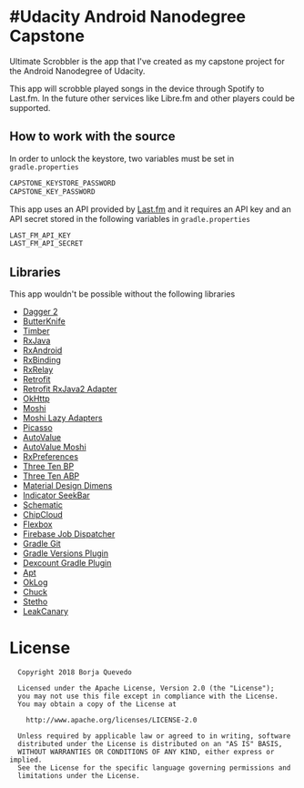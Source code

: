 #Udacity Android Nanodegree Capstone
====================================

Ultimate Scrobbler is the app that I've created as my capstone project for the Android Nanodegree of Udacity.

This app will scrobble played songs in the device through Spotify to Last.fm. In the future other services like Libre.fm and other players could be supported.

## How to work with the source

In order to unlock the keystore, two variables must be set in `gradle.properties`
```gradle
CAPSTONE_KEYSTORE_PASSWORD
CAPSTONE_KEY_PASSWORD
```

This app uses an API provided by [Last.fm](http://www.last.fm) and it requires an API key and an API secret stored in the following variables in `gradle.properties`
```gradle
LAST_FM_API_KEY
LAST_FM_API_SECRET
```

## Libraries
This app wouldn't be possible without the following libraries

* [Dagger 2](http://google.github.io/dagger/)
* [ButterKnife](http://jakewharton.github.io/butterknife/)
* [Timber](https://github.com/JakeWharton/timber)
* [RxJava](https://github.com/ReactiveX/RxJava)
* [RxAndroid](https://github.com/ReactiveX/RxAndroid)
* [RxBinding](https://github.com/JakeWharton/RxBinding)
* [RxRelay](https://github.com/JakeWharton/RxRelay)
* [Retrofit](http://square.github.io/retrofit/)
* [Retrofit RxJava2 Adapter](https://github.com/JakeWharton/retrofit2-rxjava2-adapter)
* [OkHttp](http://square.github.io/okhttp/)
* [Moshi](https://github.com/square/moshi)
* [Moshi Lazy Adapters](https://github.com/serj-lotutovici/moshi-lazy-adapters)
* [Picasso](http://square.github.io/picasso/)
* [AutoValue](https://github.com/google/auto/tree/master/value)
* [AutoValue Moshi](https://github.com/rharter/auto-value-moshi)
* [RxPreferences](https://github.com/f2prateek/rx-preferences)
* [Three Ten BP](https://github.com/ThreeTen/threetenbp)
* [Three Ten ABP](https://github.com/JakeWharton/ThreeTenABP)
* [Material Design Dimens](https://github.com/DmitryMalkovich/material-design-dimens)
* [Indicator SeekBar](https://github.com/warkiz/IndicatorSeekBar)
* [Schematic](https://github.com/SimonVT/schematic)
* [ChipCloud](https://github.com/fiskurgit/ChipCloud)
* [Flexbox](https://github.com/google/flexbox-layout)
* [Firebase Job Dispatcher](https://github.com/firebase/firebase-jobdispatcher-android)
* [Gradle Git](https://github.com/ajoberstar/gradle-git)
* [Gradle Versions Plugin](https://github.com/ben-manes/gradle-versions-plugin)
* [Dexcount Gradle Plugin](https://github.com/KeepSafe/dexcount-gradle-plugin)
* [Apt](https://github.com/tbroyer/gradle-apt-plugin)
* [OkLog](https://github.com/simonpercic/OkLog)
* [Chuck](https://github.com/jgilfelt/chuck)
* [Stetho](http://facebook.github.io/stetho/)
* [LeakCanary](https://github.com/square/leakcanary)

License
=======
```
  Copyright 2018 Borja Quevedo
  
  Licensed under the Apache License, Version 2.0 (the "License");
  you may not use this file except in compliance with the License.
  You may obtain a copy of the License at
  
    http://www.apache.org/licenses/LICENSE-2.0
    
  Unless required by applicable law or agreed to in writing, software
  distributed under the License is distributed on an "AS IS" BASIS,
  WITHOUT WARRANTIES OR CONDITIONS OF ANY KIND, either express or implied.
  See the License for the specific language governing permissions and
  limitations under the License.
```
